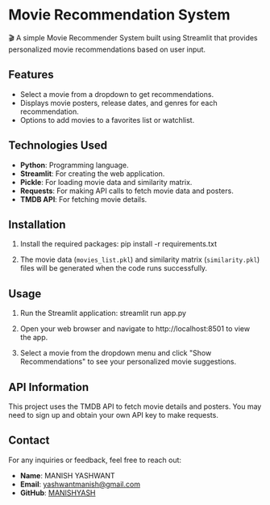 # Movie Recommendation System

🎬 A simple Movie Recommender System built using Streamlit that provides personalized movie recommendations based on user input.

## Features
- Select a movie from a dropdown to get recommendations.
- Displays movie posters, release dates, and genres for each recommendation.
- Options to add movies to a favorites list or watchlist.

## Technologies Used
- **Python**: Programming language.
- **Streamlit**: For creating the web application.
- **Pickle**: For loading movie data and similarity matrix.
- **Requests**: For making API calls to fetch movie data and posters.
- **TMDB API**: For fetching movie details.

## Installation

1. Install the required packages:
   pip install -r requirements.txt

2. The movie data (`movies_list.pkl`) and similarity matrix (`similarity.pkl`) files will be generated when the code runs successfully.


## Usage

1. Run the Streamlit application:
   streamlit run app.py

3. Open your web browser and navigate to http://localhost:8501 to view the app.

4. Select a movie from the dropdown menu and click "Show Recommendations" to see your personalized movie suggestions.

## API Information
This project uses the TMDB API to fetch movie details and posters. You may need to sign up and obtain your own API key to make requests.

## Contact

For any inquiries or feedback, feel free to reach out:

- **Name**: MANISH YASHWANT
- **Email**: yashwantmanish@gmail.com
- **GitHub**: [MANISHYASH](https://github.com/MANISHYASH)

